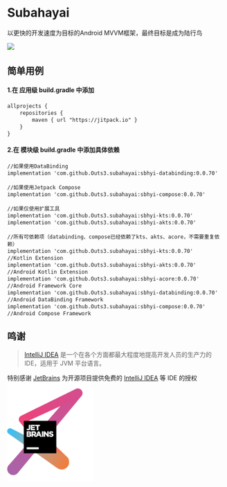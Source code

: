 # Subahayai

以更快的开发速度为目标的Android MVVM框架，最终目标是成为陆行鸟  
  
[![](https://jitpack.io/v/Outs3/subahayai.svg)](https://jitpack.io/#Outs3/subahayai)  
  
## 简单用例
#### 1.在 应用级 build.gradle 中添加
```
allprojects {  
    repositories {  
        maven { url "https://jitpack.io" }  
    }  
}
```

   
#### 2.在 模块级 build.gradle 中添加具体依赖
```
//如果使用DataBinding  
implementation 'com.github.Outs3.subahayai:sbhyi-databinding:0.0.70'
  
//如果使用Jetpack Compose  
implementation 'com.github.Outs3.subahayai:sbhyi-compose:0.0.70'
  
//如果仅使用扩展工具  
implementation 'com.github.Outs3.subahayai:sbhyi-kts:0.0.70'
implementation 'com.github.Outs3.subahayai:sbhyi-akts:0.0.70'
  
//所有可依赖项（databinding、compose已经依赖了kts、akts、acore，不需要重复依赖）  
implementation 'com.github.Outs3.subahayai:sbhyi-kts:0.0.70'			//Kotlin Extension
implementation 'com.github.Outs3.subahayai:sbhyi-akts:0.0.70'			//Android Kotlin Extension
implementation 'com.github.Outs3.subahayai:sbhyi-acore:0.0.70'			//Android Framework Core
implementation 'com.github.Outs3.subahayai:sbhyi-databinding:0.0.70'		//Android DataBinding Framework
implementation 'com.github.Outs3.subahayai:sbhyi-compose:0.0.70'			//Android Compose Framework
```

## 鸣谢

> [IntelliJ IDEA](https://zh.wikipedia.org/zh-hans/IntelliJ_IDEA) 是一个在各个方面都最大程度地提高开发人员的生产力的 IDE，适用于 JVM 平台语言。

特别感谢 [JetBrains](https://www.jetbrains.com/?from=Subahayai)
为开源项目提供免费的 [IntelliJ IDEA](https://www.jetbrains.com/idea/?from=Subahayai) 等 IDE 的授权  
[<img src=".github/jetbrains-variant-3.png" width="200"/>](https://www.jetbrains.com/?from=Subahayai)
